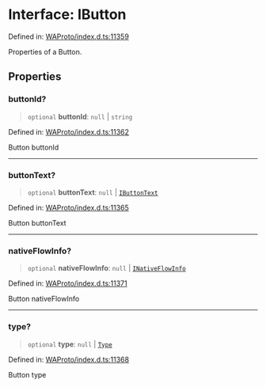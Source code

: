 # Interface: IButton

Defined in: [WAProto/index.d.ts:11359](https://github.com/Riders004/Tv/blob/3d6aaf6f3efb499dc9d0ca82bb24083bb45a8478/WAProto/index.d.ts#L11359)

Properties of a Button.

## Properties

### buttonId?

> `optional` **buttonId**: `null` \| `string`

Defined in: [WAProto/index.d.ts:11362](https://github.com/Riders004/Tv/blob/3d6aaf6f3efb499dc9d0ca82bb24083bb45a8478/WAProto/index.d.ts#L11362)

Button buttonId

***

### buttonText?

> `optional` **buttonText**: `null` \| [`IButtonText`](../namespaces/Button/interfaces/IButtonText.md)

Defined in: [WAProto/index.d.ts:11365](https://github.com/Riders004/Tv/blob/3d6aaf6f3efb499dc9d0ca82bb24083bb45a8478/WAProto/index.d.ts#L11365)

Button buttonText

***

### nativeFlowInfo?

> `optional` **nativeFlowInfo**: `null` \| [`INativeFlowInfo`](../namespaces/Button/interfaces/INativeFlowInfo.md)

Defined in: [WAProto/index.d.ts:11371](https://github.com/Riders004/Tv/blob/3d6aaf6f3efb499dc9d0ca82bb24083bb45a8478/WAProto/index.d.ts#L11371)

Button nativeFlowInfo

***

### type?

> `optional` **type**: `null` \| [`Type`](../namespaces/Button/enumerations/Type.md)

Defined in: [WAProto/index.d.ts:11368](https://github.com/Riders004/Tv/blob/3d6aaf6f3efb499dc9d0ca82bb24083bb45a8478/WAProto/index.d.ts#L11368)

Button type
